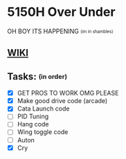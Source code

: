 # 5150H Over Under

OH BOY ITS HAPPENING <sub><sup>(im in shambles)</sup></sub>

## [WIKI](https://github.com/5150H/5150H-OverUnder-1/wiki)

## Tasks: <sub><sup>(in order)</sup></sub>

- [x] GET PROS TO WORK OMG PLEASE
- [x] Make good drive code (arcade)
- [x] Cata Launch code
- [ ] PID Tuning
- [ ] Hang code
- [ ] Wing toggle code
- [ ] Auton
- [x] Cry
